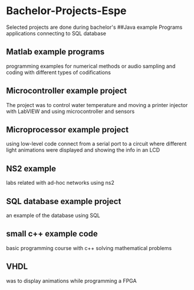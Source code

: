 # Bachelor-Projects-Espe
Selected projects are done during bachelor's
##Java example Programs
applications connecting to SQL database
## Matlab example programs
programming examples for numerical methods or audio sampling and coding with different types of codifications
## Microcontroller example project
The project was to control water temperature and moving a printer injector with LabVIEW and using microcontroller and sensors
## Microprocessor example project 
using low-level code connect from a serial port to a circuit where different light animations were displayed and showing the info in an LCD
## NS2 example
labs related with ad-hoc networks using ns2
## SQL database example project
an example of the database using SQL
## small c++ example code
basic programming course with c++ solving mathematical problems
## VHDL
was to display animations while programming a FPGA
